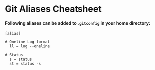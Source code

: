 # Git Aliases Cheatsheet


#### Following aliases can be added to `.gitconfig` in your home directory: 

```
[alias]

# Oneline Log format
  ll = log --oneline

# Status
  s = status
  st = status -s
```
